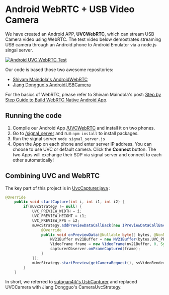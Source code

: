 # Android WebRTC + USB Video Camera

We have created an Android APP, **UVCWebRTC**, which can stream USB Camera video using WebRTC. The test video below demostrates streaming USB camera through an Android phone to Android Emulator via a node.js singal server.

[![Android UVC WebRTC Test](http://img.youtube.com/vi/yqEiKIzNSds/0.jpg)](https://www.youtube.com/watch?v=yqEiKIzNSds)


Our code is based those two awesome repositories:

- [Shivam Maindola's AndroidWebRTC](https://github.com/shivammaindola/AndroidWebRTC)
- [Jiang Dongguo's AndroidUSBCamera](https://github.com/jiangdongguo/AndroidUSBCamera)

For the basics of WebRTC, please refer to Shivam Maindola's post:
[Step by Step Guide to Build WebRTC Native Android App](https://medium.com/@shivammaindola07/step-by-step-guide-to-build-webrtc-native-android-app-47898caa1594).


## Running the code
1. Compile our Android App [/UVCWebRTC](/UVCWebRTC) and install it on two phones. 
2. Go to [/signal_server](/signal_server) and run `npm install` to install packages.
3. Run the signal server `node signal_server.js`
4. Open the App on each phone and enter server IP address. You can choose to use UVC or default camera. Click the **Connect** button. The two Apps will exchange their SDP via signal server and connect to each other automatically!


## Combining UVC and WebRTC

The key part of this project is in [UvcCapturer.java](UVCWebRTC/app/src/main/java/net/aiwings/uvcwebrtc/UvcCapturer.java) :

```java
@Override
    public void startCapture(int i, int i1, int i2) {
        if(mUvcStrategy != null) {
            UVC_PREVIEW_WIDTH = i;
            UVC_PREVIEW_HEIGHT = i1;
            UVC_PREVIEW_FPS = i2;
            mUvcStrategy.addPreviewDataCallBack(new IPreviewDataCallBack() {
                @Override
                public void onPreviewData(@Nullable byte[] bytes, @NonNull DataFormat dataFormat) {
                    NV21Buffer nv21Buffer = new NV21Buffer(bytes,UVC_PREVIEW_WIDTH,UVC_PREVIEW_HEIGHT, null);
                    VideoFrame frame = new VideoFrame(nv21Buffer, 0, System.nanoTime());
                    capturerObserver.onFrameCaptured(frame);
                }
            });
            mUvcStrategy.startPreview(getCameraRequest(), svVideoRender.getHolder());
        }
    }
```
In short, we referred to [sutogan4ik's UsbCapturer](https://github.com/sutogan4ik/android-webrtc-usb-camera/blob/master/UsbCapturer.java) and replaced UVCCamera with Jiang Dongguo's CameraUvcStrategy.
